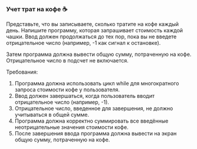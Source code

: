 
### Учет трат на кофе ☕

Представьте, что вы записываете, сколько тратите на кофе каждый день. Напишите программу, которая запрашивает стоимость каждой чашки. Ввод должен продолжаться до тех пор, пока вы не введете отрицательное число (например, -1 как сигнал к остановке).

Затем программа должна вывести общую сумму, потраченную на кофе. Отрицательное число в подсчет не включается.

Требования:
1. Программа должна использовать цикл while для многократного запроса стоимости кофе у пользователя. 
2. Ввод должен завершаться, когда пользователь вводит отрицательное число (например, -1). 
3. Отрицательное число, введенное для завершения, не должно учитываться в общей сумме. 
4. Программа должна корректно суммировать все введённые неотрицательные значения стоимости кофе. 
5. После завершения ввода программа должна вывести на экран общую сумму, потраченную на кофе.